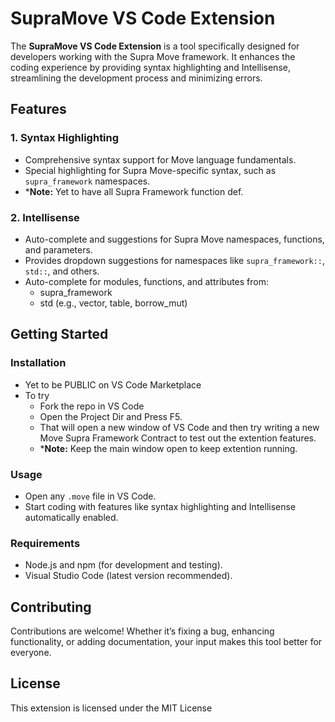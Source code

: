 # SupraMove VS Code Extension

The **SupraMove VS Code Extension** is a tool specifically designed for developers working with the Supra Move framework. It enhances the coding experience by providing syntax highlighting and Intellisense, streamlining the development process and minimizing errors.

## Features

### 1. Syntax Highlighting
- Comprehensive syntax support for Move language fundamentals.
- Special highlighting for Supra Move-specific syntax, such as `supra_framework` namespaces.
- ***Note:** Yet to have all Supra Framework function def.

### 2. Intellisense
- Auto-complete and suggestions for Supra Move namespaces, functions, and parameters.
- Provides dropdown suggestions for namespaces like `supra_framework::`, `std::`, and others.
- Auto-complete for modules, functions, and attributes from:
   - supra_framework
   - std (e.g., vector, table, borrow_mut)

## Getting Started

### Installation
- Yet to be PUBLIC on VS Code Marketplace
- To try 
  - Fork the repo in VS Code
  - Open the Project Dir and Press F5.
  - That will open a new window of VS Code and then try writing a new Move Supra Framework Contract to test out the extention features.
  - ***Note:** Keep the main window open to keep extention running. 

### Usage
- Open any `.move` file in VS Code.
- Start coding with features like syntax highlighting and Intellisense automatically enabled.

### Requirements
- Node.js and npm (for development and testing).
- Visual Studio Code (latest version recommended).

## Contributing
Contributions are welcome! Whether it’s fixing a bug, enhancing functionality, or adding documentation, your input makes this tool better for everyone.

## License
This extension is licensed under the MIT License 